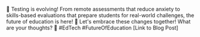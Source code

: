🚀 Testing is evolving! From remote assessments that reduce anxiety to skills-based evaluations that prepare students for real-world challenges, the future of education is here! 🌟 Let's embrace these changes together! What are your thoughts? 🤔 #EdTech #FutureOfEducation [Link to Blog Post]
